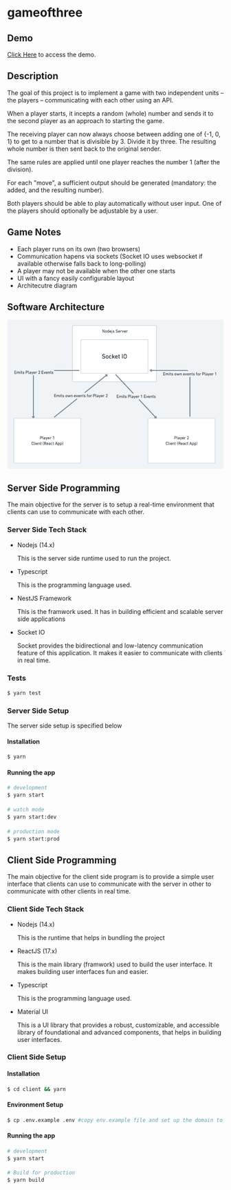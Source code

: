 # gameofthree

## Demo
[Click Here](https://gameofthree-demo.herokuapp.com/game) to access the demo.
## Description

The goal of this project is to implement a game with two independent units – the players –
communicating with each other using an API.

When a player starts, it incepts a random (whole) number and sends it to the
second player as an approach to starting the game.

The receiving player can now always choose between adding one of {-1, 0, 1}
to get to a number that is divisible by 3. Divide it by three. The resulting whole
number is then sent back to the original sender.

The same rules are applied until one player reaches the number 1 (after the
division).

For each "move", a sufficient output should be generated (mandatory: the added,
and the resulting number).

Both players should be able to play automatically without user input. One of the
players should optionally be adjustable by a user.


## Game Notes

- Each player runs on its own (two browsers)
- Communication hapens via sockets (Socket IO uses websocket if available otherwise falls back to long-polling)
- A player may not be available when the other one starts
- UI with a fancy easily configurable layout
- Architecutre diagram

## Software Architecture

![Game of Three Software Architecture](gameofthree-architecture.png "Game of Three Software Architecture")

## Server Side Programming

The main objective for the server is to setup a real-time environment that clients can use to communicate with each other.

### Server Side Tech Stack

- Nodejs (14.x)

    This is the server side runtime used to run the project.

- Typescript

    This is the programming language used.

- NestJS Framework

    This is the framwork used. It has in building efficient and scalable server side applications

- Socket IO
    
    Socket provides the bidirectional and low-latency communication feature of this application. It makes it easier to communicate with clients in real time.

### Tests

```bash
$ yarn test

```

### Server Side Setup

The server side setup is specified below

#### Installation

```bash
$ yarn
```

#### Running the app

```bash
# development
$ yarn start

# watch mode
$ yarn start:dev

# production mode
$ yarn start:prod
```


## Client Side Programming

The main objective for the client side program is to provide a simple user interface that clients can use to communicate with the server in other to communicate with other clients in real time.

### Client Side Tech Stack

- Nodejs (14.x)

    This is the runtime that helps in bundling the project

- ReactJS (17.x)

    This is the main library (framwork) used to build the user interface. It makes building user interfaces fun and easier.


- Typescript

    This is the programming language used.

- Material UI 

    This is a UI library that provides a robust, customizable, and accessible library of foundational and advanced components, that helps in building user interfaces.


### Client Side Setup

#### Installation

```bash
$ cd client && yarn
```

#### Environment Setup

```bash
$ cp .env.example .env #copy env.example file and set up the domain to the server
```

#### Running the app

```bash
# development
$ yarn start

# Build for production
$ yarn build
```